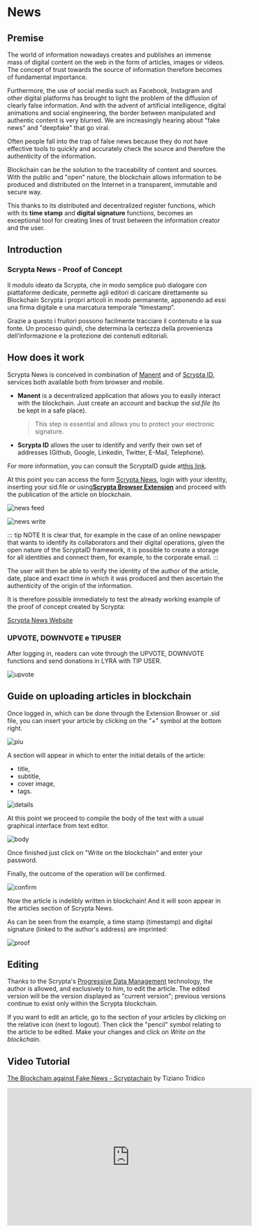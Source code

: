 # News

## Premise

The world of information nowadays creates and publishes an immense mass of digital content on the web in the form of articles, images or videos. The concept of trust towards the source of information therefore becomes of fundamental importance.

Furthermore, the use of social media such as Facebook, Instagram and other digital platforms has brought to light the problem of the diffusion of clearly false information. And with the advent of artificial intelligence, digital animations and social engineering, the border between manipulated and authentic content is very blurred. We are increasingly hearing about "fake news" and "deepfake" that go viral.

Often people fall into the trap of false news because they do not have effective tools to quickly and accurately check the source and therefore the authenticity of the information.

Blockchain can be the solution to the traceability of content and sources. With the public and "open" nature, the blockchain allows information to be produced and distributed on the Internet in a transparent, immutable and secure way.

This thanks to its distributed and decentralized register functions, which with its **time stamp** and **digital signature** functions, becomes an exceptional tool for creating lines of trust between the information creator and the user.

## Introduction

### Scrypta News - Proof of Concept

Il modulo ideato da Scrypta, che in modo semplice può dialogare con piattaforme dedicate, permette agli editori di caricare direttamente su Blockchain Scrypta i propri articoli in modo permanente, apponendo ad essi una firma digitale e una marcatura temporale “timestamp”. 

Grazie a questo i fruitori possono facilmente tracciare il contenuto e la sua fonte. Un processo quindi, che determina la certezza della provenienza dell’informazione e la protezione dei contenuti editoriali.

## How does it work
Scrypta News is conceived in combination of [Manent](https://manent.app/) and of [Scrypta ID](https://me.scrypta.id/), services both available both from browser and mobile.

- **Manent** is a decentralized application that allows you to easily interact with the blockchain. Just create an account and backup the *sid.file* (to be kept in a safe place).
   > This step is essential and allows you to protect your electronic signature.

- **Scrypta ID** allows the user to identify and verify their own set of addresses (Github, Google, Linkedin, Twitter, E-Mail, Telephone).

For more information, you can consult the ScryptaID guide at[this link](../id/README.md).

At this point you can access the form [Scrypta News](https://news.scryptachain.org/), login with your identity, inserting your sid.file or using[**Scrypta Browser Extension**](https://id.scryptachain.org/) and proceed with the publication of the article on blockchain.

![news feed](../.vuepress/public/assets/other/newsfeed.png)


![news write](../.vuepress/public/assets/other/newswrite.png)


::: tip NOTE
It is clear that, for example in the case of an online newspaper that wants to identify its collaborators and their digital operations, given the open nature of the ScryptaID framework, it is possible to create a storage for all identities and connect them, for example, to the corporate email.
:::

The user will then be able to verify the identity of the author of the article, date, place and exact time in which it was produced and then ascertain the authenticity of the origin of the information.

It is therefore possible immediately to test the already working example of the proof of concept created by Scrypta:

[Scrypta News Website](https://news.scryptachain.org/)

### UPVOTE, DOWNVOTE e TIPUSER

After logging in, readers can vote through the UPVOTE, DOWNVOTE functions and send donations in LYRA with TIP USER.

![upvote](../.vuepress/public/assets/other/upvote.png)

## Guide on uploading articles in blockchain

Once logged in, which can be done through the Extension Browser or .sid file, you can insert your article by clicking on the "+" symbol at the bottom right.

![piu](../.vuepress/public/assets/news/piu.png)
 
A section will appear in which to enter the initial details of the article:

- title,
- subtitle,
- cover image,
- tags.

![details](../.vuepress/public/assets/news/article-details.png)


At this point we proceed to compile the body of the text with a usual graphical interface from text editor.

![body](../.vuepress/public/assets/news/article-body.png)


Once finished just click on "Write on the blockchain" and enter your password.

Finally, the outcome of the operation will be confirmed.

![confirm](../.vuepress/public/assets/news/article-written.png)


Now the article is indelibly written in blockchain! And it will soon appear in the articles section of Scrypta News.

As can be seen from the example, a time stamp (timestamp) and digital signature (linked to the author's address) are imprinted:


![proof](../.vuepress/public/assets/news/article-proof.png)


## Editing
Thanks to the Scrypta's [Progressive Data Management](../idanode/progressive-data-management.md) technology, the author is allowed, and exclusively to him, to edit the article. The edited version will be the version displayed as "current version"; previous versions continue to exist only within the Scrypta blockchain.

If you want to edit an article, go to the section of your articles by clicking on the relative icon (next to logout). Then click the "pencil" symbol relating to the article to be edited. Make your changes and click on *Write on the blockchain*.


## Video Tutorial

[The Blockchain against Fake News - Scryptachain](https://www.youtube.com/watch?v=5sNQ34nu1LU) by Tiziano Tridico


<iframe width="560" height="315" src="https://www.youtube.com/embed/5sNQ34nu1LU" frameborder="0" allow="accelerometer; autoplay; encrypted-media; gyroscope; picture-in-picture" allowfullscreen></iframe>